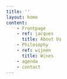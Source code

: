 ```yaml
---
title: ''
layout: home
content:
    - Frontpage
    - ref: jacques
      title: About Us
    - Philosophy
    - ref: wijnen
      title: Wines
    - agenda
    - contact
---
```

